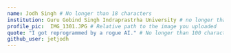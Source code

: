 ```yaml
---
name: Jodh Singh # No longer than 18 characters
institution: Guru Gobind Singh Indraprastrha University # no longer than 58 characters
profile_pic:  IMG_1301.JPG # Relative path to the image you uploaded
quote: "I got reprogrammed by a rogue AI." # No longer than 100 characters
github_user: jetjodh
---
```

